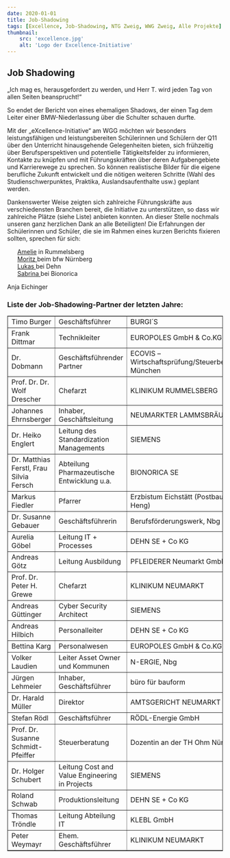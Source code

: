 ```yaml
---
date: 2020-01-01
title: Job-Shadowing
tags: [Excellence, Job-Shadowing, NTG Zweig, WWG Zweig, Alle Projekte]
thumbnail: 
    src: 'excellence.jpg'
    alt: 'Logo der Excellence-Initiative' 
---
```


## Job Shadowing

„Ich mag es, herausgefordert zu werden, und Herr T. wird jeden Tag von allen Seiten beansprucht!“

So endet der Bericht von eines ehemaligen Shadows, der einen Tag dem Leiter einer BMW-Niederlassung
über die Schulter schauen durfte. 

Mit der „eXcellence-Initiative“ am WGG möchten wir besonders
leistungsfähigen und leistungsbereiten Schülerinnen und Schülern der
Q11 über den Unterricht hinausgehende Gelegenheiten bieten, sich
frühzeitig über Berufsperspektiven und potentielle Tätigkeitsfelder
zu informieren, Kontakte zu knüpfen und mit Führungskräften über
deren Aufgabengebiete und Karrierewege zu sprechen. So können
realistische Bilder für die eigene berufliche Zukunft entwickelt und
die nötigen weiteren Schritte (Wahl des Studienschwerpunktes,
Praktika, Auslandsaufenthalte usw.) geplant werden.

Dankenswerter Weise zeigten sich zahlreiche Führungskräfte aus
verschiedensten Branchen bereit, die Initiative zu unterstützen, so
dass wir zahlreiche Plätze (siehe Liste) anbieten konnten. An dieser Stelle
nochmals unseren ganz herzlichen Dank an alle Beteiligten! Die
Erfahrungen der Schülerinnen und Schüler, die sie im Rahmen eines
kurzen Berichts fixieren sollten, sprechen für sich:

<ul style="list-style: none">
    <li><a href="/documents/chefarzt.pdf" target="_blank">Amelie</a> in Rummelsberg</li>
    <li><a href="/documents/geschaeftsfuehrung.pdf" target="_blank">Moritz </a>beim bfw Nürnberg</li>
    <li><a href="/documents/qualitaet.pdf" target="_blank">Lukas </a>bei Dehn</li>
    <li><a href="/documents/entwicklung.pdf" target="_blank">Sabrina </a>bei Bionorica</li>
</ul>

Anja Eichinger

### Liste der Job-Shadowing-Partner der letzten Jahre:

<table border="1">
    <tr>
        <td>Timo Burger</td>
        <td>Geschäftsführer</td>
        <td>BURGI´S</td>
    </tr>
    <tr>
        <td>Frank Dittmar</td>
        <td>Technikleiter</td>
        <td>EUROPOLES GmbH & Co.KG.</td>
    </tr>
    <tr>
        <td>Dr. Dobmann</td>
        <td>Geschäftsführender Partner</td>
        <td>ECOVIS – Wirtschaftsprüfung/Steuerberatung, München</td>
    </tr>
    <tr>
        <td>Prof. Dr. Dr. Wolf Drescher</td>
        <td>Chefarzt</td>
        <td>KLINIKUM RUMMELSBERG</td>
    </tr>
    <tr>
        <td>Johannes Ehrnsberger</td>
        <td>Inhaber, Geschäftsleitung</td>
        <td>NEUMARKTER LAMMSBRÄU</td>
    </tr>
    <tr>
        <td>Dr. Heiko Englert</td>
        <td>Leitung des Standardization Managements</td>
        <td>SIEMENS</td>
    </tr>
    <tr>
        <td>Dr. Matthias Ferstl, Frau Silvia Fersch</td>
        <td>Abteilung Pharmazeutische Entwicklung u.a.</td>
        <td>BIONORICA SE</td>
    </tr>
    <tr>
        <td>Markus Fiedler</td>
        <td>Pfarrer</td>
        <td>Erzbistum Eichstätt (Postbauer-Heng)</td>
    </tr>
    <tr>
        <td>Dr. Susanne Gebauer</td>
        <td>Geschäftsführerin</td>
        <td>Berufsförderungswerk, Nbg</td>
    </tr>
    <tr>
        <td>Aurelia Göbel</td>
        <td>Leitung IT + Processes</td>
        <td>DEHN SE + Co KG</td>
    </tr>
    <tr>
        <td>Andreas Götz</td>
        <td>Leitung Ausbildung</td>
        <td>PFLEIDERER Neumarkt GmbH</td>
    </tr>
    <tr>
        <td>Prof. Dr. Peter H. Grewe</td>
        <td>Chefarzt</td>
        <td>KLINIKUM NEUMARKT</td>
    </tr>
    <tr>
        <td>Andreas Güttinger</td>
        <td>Cyber Security Architect</td>
        <td>SIEMENS</td>
    </tr>
    <tr>
        <td>Andreas Hilbich</td>
        <td>Personalleiter</td>
        <td>DEHN SE + Co KG</td>
    </tr>
    <tr>
        <td>Bettina Karg</td>
        <td>Personalwesen</td>
        <td>EUROPOLES GmbH & Co.KG.</td>
    </tr>
    <tr>
        <td>Volker Laudien</td>
        <td>Leiter Asset Owner und Kommunen</td>
        <td>N-ERGIE, Nbg</td>
    </tr>
    <tr>
        <td>Jürgen Lehmeier</td>
        <td>Inhaber, Geschäftsführer</td>
        <td>büro für bauform</td>
    </tr>
    <tr>
        <td>Dr. Harald Müller</td>
        <td>Direktor</td>
        <td>AMTSGERICHT NEUMARKT</td>
    </tr>
    <tr>
        <td>Stefan Rödl</td>
        <td>Geschäftsführer</td>
        <td>RÖDL-Energie GmbH</td>
    </tr>
    <tr>
        <td>Prof. Dr. Susanne Schmidt-Pfeiffer</td>
        <td>Steuerberatung</td>
        <td>Dozentin an der TH Ohm Nürnberg</td>
    </tr>
    <tr>
        <td>Dr. Holger Schubert</td>
        <td>Leitung Cost and Value Engineering in Projects</td>
        <td>SIEMENS</td>
    </tr>
    <tr>
        <td>Roland Schwab</td>
        <td>Produktionsleitung</td>
        <td>DEHN SE + Co KG</td>
    </tr>
    <tr>
        <td>Thomas Tröndle</td>
        <td>Leitung Abteilung IT</td>
        <td>KLEBL GmbH</td>
    </tr>
    <tr>
        <td>Peter Weymayr</td>
        <td>Ehem. Geschäftsführer</td>
        <td>KLINIKUM NEUMARKT</td>
    </tr>
</table>
